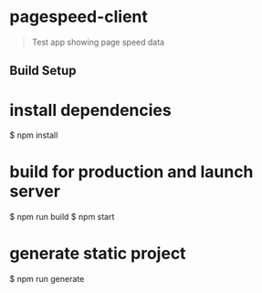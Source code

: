 # pagespeed-client

> Test app showing page speed data

## Build Setup

# install dependencies
$ npm install


# build for production and launch server
$ npm run build
$ npm start

# generate static project
$ npm run generate

